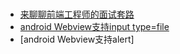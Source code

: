 # 


- [来聊聊前端工程师的面试套路](https://mp.weixin.qq.com/s/p4SdOKWgj53bXeM2WriZDg)
- [android Webview支持input type=file](http://blog.csdn.net/earbao/article/details/50716747)
- [android Webview支持alert]







